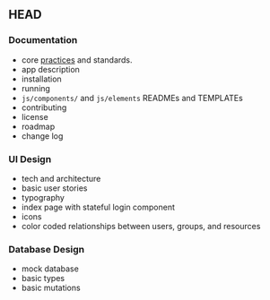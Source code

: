 ## HEAD

### Documentation
- core [practices](https://github.com/linuxfoundation/cii-best-practices-badge) and standards.
- app description
- installation
- running
- `js/components/` and `js/elements` READMEs and TEMPLATEs
- contributing
- license
- roadmap
- change log

### UI Design
- tech and architecture
- basic user stories
- typography
- index page with stateful login component
- icons
- color coded relationships between users, groups, and resources

### Database Design
- mock database
- basic types
- basic mutations
